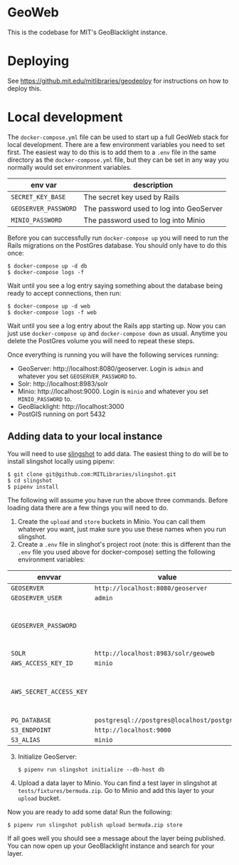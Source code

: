 # GeoWeb

This is the codebase for MIT's GeoBlacklight instance.

# Deploying

See https://github.mit.edu/mitlibraries/geodeploy for instructions on how to deploy this.

# Local development

The `docker-compose.yml` file can be used to start up a full GeoWeb stack for local development. There are a few environment variables you need to set first. The easiest way to do this is to add them to a `.env` file in the same directory as the `docker-compose.yml` file, but they can be set in any way you normally would set environment variables.

env var | description
--- | ---
`SECRET_KEY_BASE` | The secret key used by Rails
`GEOSERVER_PASSWORD` | The password used to log into GeoServer
`MINIO_PASSWORD` | The password used to log into Minio

Before you can successfully run `docker-compose up` you will need to run the Rails migrations on the PostGres database. You should only have to do this once:

    $ docker-compose up -d db
    $ docker-compose logs -f

Wait until you see a log entry saying something about the database being ready to accept connections, then run:

    $ docker-compose up -d web
    $ docker-compose logs -f web

Wait until you see a log entry about the Rails app starting up. Now you can just use `docker-compose up` and `docker-compose down` as usual. Anytime you delete the PostGres volume you will need to repeat these steps.

Once everything is running you will have the following services running:

* GeoServer: http://localhost:8080/geoserver. Login is `admin` and whatever you set `GEOSERVER_PASSWORD` to.
* Solr: http://localhost:8983/solr
* Minio: http://localhost:9000. Login is `minio` and whatever you set `MINIO_PASSWORD` to.
* GeoBlacklight: http://localhost:3000
* PostGIS running on port 5432

## Adding data to your local instance

You will need to use [slingshot](https://github.com/MITLibraries/slingshot) to add data. The easiest thing to do will be to install slingshot locally using pipenv:

    $ git clone git@github.com:MITLibraries/slingshot.git
    $ cd slingshot
    $ pipenv install

The following will assume you have run the above three commands. Before loading data there are a few things you will need to do.

1. Create the `upload` and `store` buckets in Minio. You can call them whatever you want, just make sure you use these names when you run slingshot.
2. Create a `.env` file in slinghot's project root (note: this is different than the `.env` file you used above for docker-compose) setting the following environment variables:

envvar | value | note
--- | --- | ---
`GEOSERVER` | `http://localhost:8080/geoserver` |
`GEOSERVER_USER` | `admin` |
`GEOSERVER_PASSWORD` | | Use the password you set for `GEOSERVER_PASSWORD` in your compose .env file.
`SOLR` | `http://localhost:8983/solr/geoweb` |
`AWS_ACCESS_KEY_ID` | `minio` |
`AWS_SECRET_ACCESS_KEY` | | Use the password you set for `MINIO_PASSWORD` in your compose .env file.
`PG_DATABASE` | `postgresql://postgres@localhost/postgres` |
`S3_ENDPOINT` | `http://localhost:9000` |
`S3_ALIAS` | `minio` |

3. Initialize GeoServer:

    ```
    $ pipenv run slingshot initialize --db-host db
    ```

4. Upload a data layer to Minio. You can find a test layer in slingshot at `tests/fixtures/bermuda.zip`. Go to Minio and add this layer to your `upload` bucket.

Now you are ready to add some data! Run the following:

    $ pipenv run slingshot publish upload bermuda.zip store

If all goes well you should see a message about the layer being published. You can now open up your GeoBlacklight instance and search for your layer.
